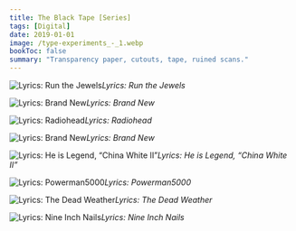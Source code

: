 ```yaml
---
title: The Black Tape [Series]
tags: [Digital]
date: 2019-01-01
image: /type-experiments_-_1.webp
bookToc: false
summary: "Transparency paper, cutouts, tape, ruined scans."
---
```

![Lyrics: Run the Jewels](/type-experiments_-_2.webp)*Lyrics: Run the Jewels*

![Lyrics: Brand New](/type-experiments_-_3.webp)*Lyrics: Brand New*

![Lyrics: Radiohead](/type-experiments_-_4.webp)*Lyrics: Radiohead*

![Lyrics: Brand New](/type-experiments_-_5.webp)*Lyrics: Brand New*

![Lyrics: He is Legend, “China White II”](/type-experiments_-_6.webp)*Lyrics: He is Legend, “China White II”*

![Lyrics: Powerman5000](/type-experiment_-_2.webp)*Lyrics: Powerman5000*

![Lyrics: The Dead Weather](/type-experiment_-_3.webp)*Lyrics: The Dead Weather*

![Lyrics: Nine Inch Nails](/type-experiment_-_4.webp)*Lyrics: Nine Inch Nails*